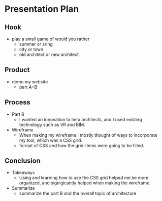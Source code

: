 # Presentation Plan

## Hook
* play a small game of would you rather
  * summer or sring
  * city or town
  * old architect or new architect

## Product
* demo my website
  * part A+B
## Process
 * Part B
   * I wanted an innovation to help architects, and I used existing technology such as VR and BIM.
 * Wireframe
   * When making my wireframe I mostly thought of ways to incorporate my tool, which was a CSS grid.
   * format of CSS and how the grid-items were going to be filled.

## Conclusion
* Takeaways
  * Using and learning how to use the CSS grid helped me be more organized, and signigicantly helped when making the wireframe.
* Summarize
  * summarize the part B and the overall topic of architecture


<!-- EXAMPLE

## Hook
* Verbal riddle of GGD

## Product
* GIF/Demo of example/non-example

## Process
* Flowchart of plan
  * MVP: noun -> door -> yes/no
  * Beyond MVP: noun -> word relation API -> noun API -> yes/no, with counterexample
* Code snippets of:
  * MVP
  * Both APIs
  * Challenge with API keys

## Conclusion
* [URL to project]
* Takeaways
  * Less = more: the heart of the riddle was one line of code; it obviously took more to make the entire thing work, but one complicated line of regular expressions was essentially the solution to the riddle
  * Expect the unexpected: it’s important to budget time for things you don’t account for; for example, I didn’t consider the fact that I would need another entire API to detect nouns
  * Determination is key: ironically enough, I had to make my API keys private. At first, it didn’t seem like it was possible, which meant I couldn’t publish my app. But after all of that hard work, I was determined to find a solution, and I found it in config variables.
* "Presentation can’t, but a speech can"


-->
